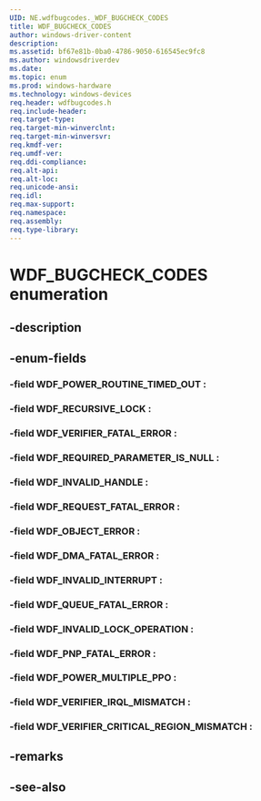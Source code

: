 ```yaml
---
UID: NE.wdfbugcodes._WDF_BUGCHECK_CODES
title: WDF_BUGCHECK_CODES
author: windows-driver-content
description: 
ms.assetid: bf67e81b-0ba0-4786-9050-616545ec9fc8
ms.author: windowsdriverdev
ms.date: 
ms.topic: enum
ms.prod: windows-hardware
ms.technology: windows-devices
req.header: wdfbugcodes.h
req.include-header:
req.target-type:
req.target-min-winverclnt:
req.target-min-winversvr:
req.kmdf-ver:
req.umdf-ver:
req.ddi-compliance:
req.alt-api:
req.alt-loc:
req.unicode-ansi:
req.idl:
req.max-support:
req.namespace:
req.assembly:
req.type-library:
---
```


# WDF_BUGCHECK_CODES enumeration

## -description



## -enum-fields

### -field WDF_POWER_ROUTINE_TIMED_OUT : 
### -field WDF_RECURSIVE_LOCK : 
### -field WDF_VERIFIER_FATAL_ERROR : 
### -field WDF_REQUIRED_PARAMETER_IS_NULL : 
### -field WDF_INVALID_HANDLE : 
### -field WDF_REQUEST_FATAL_ERROR : 
### -field WDF_OBJECT_ERROR : 
### -field WDF_DMA_FATAL_ERROR : 
### -field WDF_INVALID_INTERRUPT : 
### -field WDF_QUEUE_FATAL_ERROR : 
### -field WDF_INVALID_LOCK_OPERATION : 
### -field WDF_PNP_FATAL_ERROR : 
### -field WDF_POWER_MULTIPLE_PPO : 
### -field WDF_VERIFIER_IRQL_MISMATCH : 
### -field WDF_VERIFIER_CRITICAL_REGION_MISMATCH : 

## -remarks

## -see-also